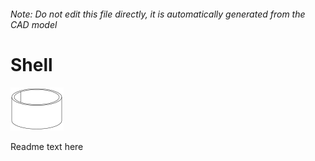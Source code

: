 ###### Note: Do not edit this file directly, it is automatically generated from the CAD model

# Shell

![](/project.svg)



 Readme text here



